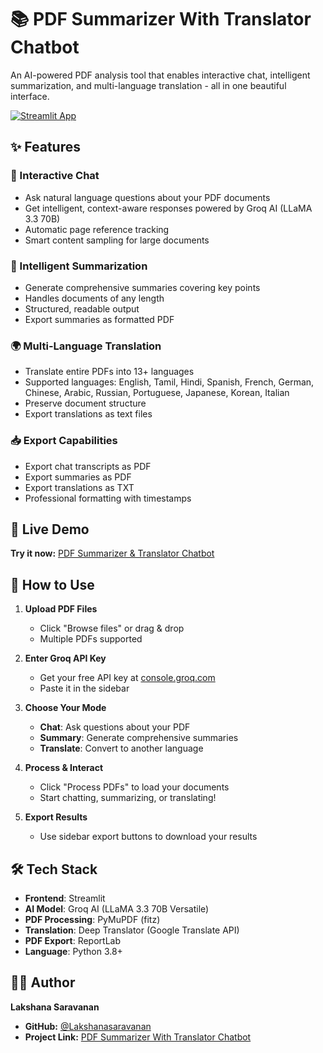 # 📚 PDF Summarizer With Translator Chatbot

An AI-powered PDF analysis tool that enables interactive chat, intelligent summarization, and multi-language translation - all in one beautiful interface.

[![Streamlit App](https://static.streamlit.io/badges/streamlit_badge_black_white.svg)](https://pdf-summarizer-with-translator-chatbot-fw7mczzxf8n2kzdebktejp.streamlit.app/)

## ✨ Features

### 💬 Interactive Chat
- Ask natural language questions about your PDF documents
- Get intelligent, context-aware responses powered by Groq AI (LLaMA 3.3 70B)
- Automatic page reference tracking
- Smart content sampling for large documents

### 📝 Intelligent Summarization
- Generate comprehensive summaries covering key points
- Handles documents of any length
- Structured, readable output
- Export summaries as formatted PDF

### 🌍 Multi-Language Translation
- Translate entire PDFs into 13+ languages
- Supported languages: English, Tamil, Hindi, Spanish, French, German, Chinese, Arabic, Russian, Portuguese, Japanese, Korean, Italian
- Preserve document structure
- Export translations as text files

### 📥 Export Capabilities
- Export chat transcripts as PDF
- Export summaries as PDF
- Export translations as TXT
- Professional formatting with timestamps

## 🚀 Live Demo

**Try it now:** [PDF Summarizer & Translator Chatbot](https://pdf-summarizer-with-translator-chatbot-fw7mczzxf8n2kzdebktejp.streamlit.app/)

## 🎯 How to Use

1. **Upload PDF Files**
   - Click "Browse files" or drag & drop
   - Multiple PDFs supported

2. **Enter Groq API Key**
   - Get your free API key at [console.groq.com](https://console.groq.com/keys)
   - Paste it in the sidebar

3. **Choose Your Mode**
   - **Chat**: Ask questions about your PDF
   - **Summary**: Generate comprehensive summaries
   - **Translate**: Convert to another language

4. **Process & Interact**
   - Click "Process PDFs" to load your documents
   - Start chatting, summarizing, or translating!

5. **Export Results**
   - Use sidebar export buttons to download your results

## 🛠️ Tech Stack

- **Frontend**: Streamlit
- **AI Model**: Groq AI (LLaMA 3.3 70B Versatile)
- **PDF Processing**: PyMuPDF (fitz)
- **Translation**: Deep Translator (Google Translate API)
- **PDF Export**: ReportLab
- **Language**: Python 3.8+

## 👨‍💻 Author

**Lakshana Saravanan**  
- **GitHub:** [@Lakshanasaravanan](https://github.com/Lakshanasaravanan)  
- **Project Link:** [PDF Summarizer With Translator Chatbot](https://github.com/Lakshanasaravanan/Pdf-Summarizer-With-Translator-Chatbot)

